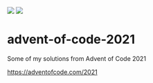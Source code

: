 ![](https://img.shields.io/badge/days%20completed-9-red)
![](https://img.shields.io/badge/stars%20⭐-19-yellow)

# advent-of-code-2021
Some of my solutions from Advent of Code 2021 

https://adventofcode.com/2021
